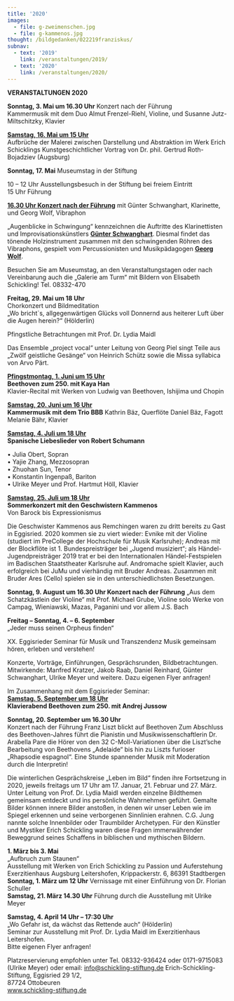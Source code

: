 ```yaml
---
title: '2020'
images:
  - file: g-zweimenschen.jpg
  - file: g-kammenos.jpg
thought: /bildgedanken/022219franziskus/
subnav:
  - text: '2019'
    link: /veranstaltungen/2019/
  - text: '2020'
    link: /veranstaltungen/2020/
---
```


**VERANSTALTUNGEN 2020** 


**Sonntag, 3. Mai um 16.30 Uhr** Konzert nach der Führung  
Kammermusik mit dem Duo 
Almut Frenzel-Riehl, Violine, und Susanne Jutz-Miltschitzky, Klavier


[**Samstag, 16. Mai um 15 Uhr**](/veranstaltungen/2020/rothbojadziev/)  
Aufbrüche der Malerei zwischen Darstellung und Abstraktion im Werk Erich Schicklings
Kunstgeschichtlicher Vortrag von Dr. phil. Gertrud Roth-Bojadziev (Augsburg)


**Sonntag, 17. Mai**
Museumstag in der Stiftung 
 
10 – 12 Uhr Ausstellungsbesuch in der Stiftung bei freiem Eintritt  
15 Uhr Führung  

[**16.30 Uhr Konzert nach der Führung**](/veranstaltungen/2020/georgwolf/)
mit Günter Schwanghart, Klarinette, und Georg Wolf, Vibraphon
  
„Augenblicke in Schwingung“ kennzeichnen die Auftritte des Klarinettisten und Improvisationskünstlers [**Günter Schwanghart**](http://www.schwanghart.de/). Diesmal findet das tönende Holzinstrument zusammen mit den schwingenden Röhren des Vibraphons, gespielt vom Percussionisten und Musikpädagogen [**Georg Wolf**](/veranstaltungen/2020/georgwolf/).


Besuchen Sie am Museumstag, an den Veranstaltungstagen oder nach Vereinbarung auch die „Galerie am Turm“ mit Bildern von Elisabeth Schickling! Tel. 08332-470


**Freitag, 29. Mai um 18 Uhr**  
Chorkonzert und Bildmeditation  
„Wo bricht`s, allgegenwärtigen Glücks voll
Donnernd aus heiterer Luft über die Augen herein?“
(Hölderlin)
  
Pfingstliche Betrachtungen mit Prof. Dr. Lydia Maidl 
  
Das Ensemble „project vocal“ unter Leitung von Georg Piel singt Teile aus „Zwölf geistliche Gesänge“ von Heinrich Schütz sowie die Missa syllabica von Arvo Pärt.


[**Pfingstmontag, 1. Juni um 15 Uhr**](/veranstaltungen/2020/kayahan/)   
**Beethoven zum 250. mit Kaya Han**  
Klavier-Recital mit Werken von Ludwig van Beethoven, Ishijima und Chopin  


[**Samstag, 20. Juni um 16 Uhr**](/veranstaltungen/2020/triobbb/)   
**Kammermusik mit dem Trio BBB**
Kathrin Bäz, Querflöte
Daniel Bäz, Fagott
Melanie Bähr, Klavier

[**Samstag, 4. Juli um 18 Uhr**](/veranstaltungen/2020/liebeslieder/)  
**Spanische Liebeslieder von Robert Schumann**


•	Julia Obert, Sopran   
•	Yajie Zhang, Mezzosopran    
•	Zhuohan Sun, Tenor   
•	Konstantin Ingenpaß, Bariton   
•	Ulrike Meyer und Prof. Hartmut Höll, Klavier

[**Samstag, 25. Juli um 18 Uhr**](/veranstaltungen/2020/kammenos/)  
**Sommerkonzert mit den Geschwistern Kammenos**  
Von Barock bis Expressionismus  


Die Geschwister Kammenos aus Remchingen waren zu dritt bereits zu Gast in Eggisried. 2020 kommen sie zu viert wieder: Evnike mit der Violine (studiert im PreCollege der Hochschule für Musik Karlsruhe); Andreas mit der Blockflöte ist 1. Bundespreisträger bei „Jugend musiziert“; als Händel-Jugendpreisträger 2019 trat er bei den Internationalen Händel-Festspielen im Badischen Staatstheater Karlsruhe auf. Andromache spielt Klavier, auch erfolgreich bei JuMu und vierhändig mit Bruder Andreas. Zusammen mit Bruder Ares (Cello) spielen sie in den unterschiedlichsten Besetzungen.


**Sonntag, 9. August um 16.30 Uhr Konzert nach der Führung**
„Aus dem Schatzkästlein der Violine“ mit Prof. Michael Grube, Violine solo
Werke von Campag, Wieniawski, Mazas, Paganini und vor allem J.S. Bach



**Freitag – Sonntag, 4. – 6. September**  
„Jeder muss seinen Orpheus finden“ 

XX. Eggisrieder Seminar für Musik und Transzendenz 
Musik gemeinsam hören, erleben und verstehen!

Konzerte, Vorträge, Einführungen, Gesprächsrunden, Bildbetrachtungen.
Mitwirkende: Manfred Kratzer, Jakob Raab, Daniel Reinhard, Günter Schwanghart, Ulrike Meyer und weitere. Dazu eigenen Flyer anfragen!


Im Zusammenhang mit dem Eggisrieder Seminar:  
[**Samstag. 5. September um 18 Uhr**](/veranstaltungen/2020/jussow/)   
**Klavierabend Beethoven zum 250. mit Andrej Jussow**
  
**Sonntag, 20. September um 16.30 Uhr**  
Konzert nach der Führung
Franz Liszt blickt auf Beethoven
Zum Abschluss des Beethoven-Jahres führt die Pianistin und Musikwissenschaftlerin Dr. Arabella Pare die Hörer von den 32 C-Moll-Variationen über die Liszt’sche Bearbeitung von Beethovens „Adelaide“ bis hin zu Liszts furioser „Rhapsodie espagnol“. Eine Stunde spannender Musik mit Moderation durch die Interpretin!



Die winterlichen Gesprächskreise „Leben im Bild“ finden ihre Fortsetzung in 2020, jeweils freitags um 17 Uhr am 17. Januar, 21. Februar und 27. März.
Unter Leitung von Prof. Dr. Lydia Maidl werden einzelne Bildthemen gemeinsam entdeckt und ins persönliche Wahrnehmen geführt. Gemalte Bilder können innere Bilder anstoßen, in denen wir unser Leben wie im Spiegel erkennen und seine verborgenen Sinnlinien erahnen. C.G. Jung nannte solche Innenbilder oder Traumbilder Archetypen. Für den Künstler und Mystiker Erich Schickling waren diese Fragen immerwährender Beweggrund seines Schaffens in biblischen und mythischen Bildern.



**1. März bis 3. Mai**  
„Aufbruch zum Staunen“  
Ausstellung mit Werken von Erich Schickling zu Passion und Auferstehung  
Exerzitienhaus Augsburg Leitershofen, Krippackerstr. 6, 86391 Stadtbergen   
**Sonntag, 1. März um 12 Uhr**
Vernissage mit einer Einführung von Dr. Florian Schuller  
**Samstag, 21. März 14.30 Uhr**
Führung durch die Ausstellung mit Ulrike Meyer

**Samstag, 4. April 14 Uhr – 17:30 Uhr**  
„Wo Gefahr ist, da wächst das Rettende auch“ (Hölderlin)  
Seminar zur Ausstellung mit Prof. Dr. Lydia Maidl im Exerzitienhaus Leitershofen.   
Bitte eigenen Flyer anfragen!


Platzreservierung empfohlen unter
Tel. 08332-936424 oder 0171-9715083 (Ulrike Meyer) oder email: info@schickling-stiftung.de
Erich-Schickling-Stiftung, Eggisried 29 1/2,  
87724 Ottobeuren  	 
www.schickling-stiftung.de